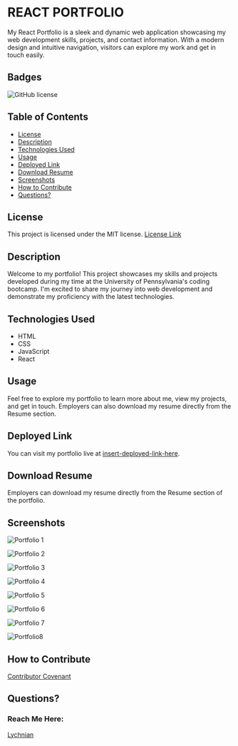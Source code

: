# REACT PORTFOLIO
My React Portfolio is a sleek and dynamic web application showcasing my web development skills, projects, and contact information. With a modern design and intuitive navigation, visitors can explore my work and get in touch easily.


## Badges
![GitHub license](https://img.shields.io/badge/license-MIT-blue.svg)


## Table of Contents

- [License](#license)
- [Description](#description)
- [Technologies Used](#technologies-used)
- [Usage](#usage)
- [Deployed Link](#deployed-link)
- [Download Resume](#download-resume)
- [Screenshots](#screenshots)
- [How to Contribute](#how-to-contribute)
- [Questions?](#questions)



## License
This project is licensed under the MIT license.
[License Link](https://opensource.org/licenses/MIT)


## Description
Welcome to my portfolio! This project showcases my skills and projects developed during my time at the University of Pennsylvania's coding bootcamp. I'm excited to share my journey into web development and demonstrate my proficiency with the latest technologies.


## Technologies Used
- HTML
- CSS
- JavaScript
- React


## Usage
Feel free to explore my portfolio to learn more about me, view my projects, and get in touch. Employers can also download my resume directly from the Resume section.


## Deployed Link
You can visit my portfolio live at [insert-deployed-link-here](#).


## Download Resume
Employers can download my resume directly from the Resume section of the portfolio.



## Screenshots


![Portfolio 1](https://github.com/Lychnian/react-portfolio/assets/140586279/0bf3405f-ec94-4045-b8d2-18132baa90e3)


![Portfolio 2](https://github.com/Lychnian/react-portfolio/assets/140586279/99be2bb4-086a-4c81-8283-8406d4b40a1f)


![Portfolio 3](https://github.com/Lychnian/react-portfolio/assets/140586279/02cda272-f9cc-45fb-8ca9-f4b47521b7b6)


![Portfolio 4](https://github.com/Lychnian/react-portfolio/assets/140586279/28953471-ba0a-4917-aa96-ed25794b28cb)


![Portfolio 5](https://github.com/Lychnian/react-portfolio/assets/140586279/4eaf8000-b6fe-4a7d-a60c-69cd703c765e)

  
![Portfolio 6](https://github.com/Lychnian/react-portfolio/assets/140586279/cf10a093-65f0-49b4-8c10-9a2cd51fc02c)


![Portfolio 7](https://github.com/Lychnian/react-portfolio/assets/140586279/c4ee164d-4b3e-4e80-9585-6f1cbb5dc603)


![Portfolio8](https://github.com/Lychnian/react-portfolio/assets/140586279/7d09ead6-d5a6-431b-9bbb-0165cac97ea4)




## How to Contribute
[Contributor Covenant](https://www.contributor-covenant.org/)  


## Questions?


### Reach Me Here:
[Lychnian](https://github.com/Lychnian)
